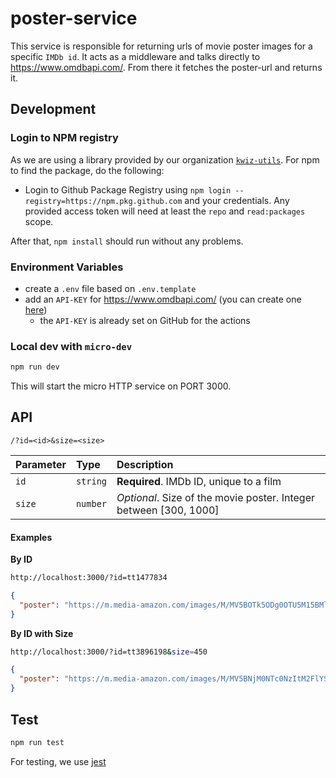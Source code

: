 # poster-service

This service is responsible for returning urls of movie poster images for a specific `IMDb id`. It acts as a middleware and talks directly to https://www.omdbapi.com/. From there it fetches the poster-url and returns it.

## Development

### Login to NPM registry

As we are using a library provided by our organization [`kwiz-utils`](https://github.com/kwizapp/kwiz-utils). For npm to find the package, do the following:

- Login to Github Package Registry using `npm login --registry=https://npm.pkg.github.com` and your credentials. Any provided access token will need at least the `repo` and `read:packages` scope.

After that, `npm install` should run without any problems.

### Environment Variables

- create a `.env` file based on `.env.template`
- add an `API-KEY` for https://www.omdbapi.com/ (you can create one [here](https://www.omdbapi.com/apikey.aspx))
  - the `API-KEY` is already set on GitHub for the actions

### Local dev with `micro-dev`

```bash
npm run dev
```

This will start the micro HTTP service on PORT 3000.

## API

`/?id=<id>&size=<size>`

| Parameter | Type     | Description                                                       |
| :-------- | :------- | :---------------------------------------------------------------- |
| `id`      | `string` | **Required**. IMDb ID, unique to a film                           |
| `size`    | `number` | _Optional_. Size of the movie poster. Integer between [300, 1000] |

#### Examples

**By ID**

```bash
http://localhost:3000/?id=tt1477834
```

```json
{
  "poster": "https://m.media-amazon.com/images/M/MV5BOTk5ODg0OTU5M15BMl5BanBnXkFtZTgwMDQ3MDY3NjM@._V1_SX300.jpg"
}
```

**By ID with Size**

```bash
http://localhost:3000/?id=tt3896198&size=450
```

```json
{
  "poster": "https://m.media-amazon.com/images/M/MV5BNjM0NTc0NzItM2FlYS00YzEwLWE0YmUtNTA2ZWIzODc2OTgxXkEyXkFqcGdeQXVyNTgwNzIyNzg@._V1_SX450.jpg"
}
```

## Test

```bash
npm run test
```

For testing, we use [jest](https://jestjs.io/en/)
